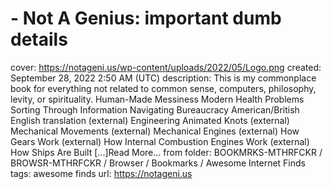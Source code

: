 # - Not A Genius: important dumb details

cover: https://notageni.us/wp-content/uploads/2022/05/Logo.png
created: September 28, 2022 2:50 AM (UTC)
description: This is my commonplace book for everything not related to common sense, computers, philosophy, levity, or spirituality. Human-Made Messiness Modern Health Problems Sorting Through Information Navigating Bureaucracy American/British English translation (external) Engineering Animated Knots (external) Mechanical Movements (external) Mechanical Engines (external) How Gears Work (external) How Internal Combustion Engines Work (external) How Ships Are Built [...]Read More... from
folder: BOOKMRKS-MTHRFCKR / BROWSR-MTHRFCKR / Browser / Bookmarks / Awesome Internet Finds
tags: awesome finds
url: https://notageni.us